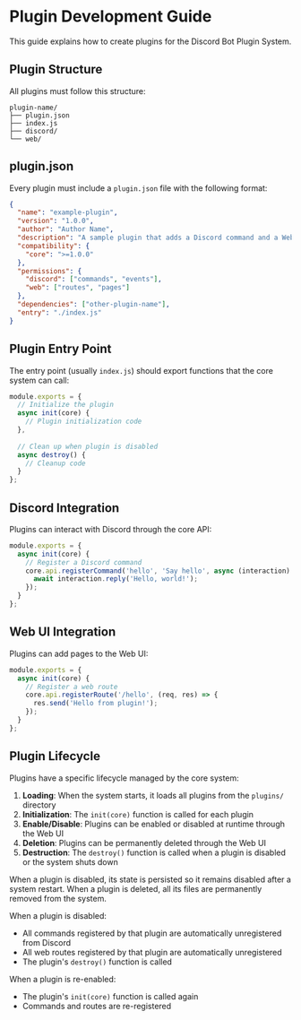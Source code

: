 # Plugin Development Guide

This guide explains how to create plugins for the Discord Bot Plugin System.

## Plugin Structure

All plugins must follow this structure:

```
plugin-name/
├── plugin.json
├── index.js
├── discord/
└── web/
```

## plugin.json

Every plugin must include a `plugin.json` file with the following format:

```json
{
  "name": "example-plugin",
  "version": "1.0.0",
  "author": "Author Name",
  "description": "A sample plugin that adds a Discord command and a Web UI page.",
  "compatibility": {
    "core": ">=1.0.0"
  },
  "permissions": {
    "discord": ["commands", "events"],
    "web": ["routes", "pages"]
  },
  "dependencies": ["other-plugin-name"],
  "entry": "./index.js"
}
```

## Plugin Entry Point

The entry point (usually `index.js`) should export functions that the core system can call:

```javascript
module.exports = {
  // Initialize the plugin
  async init(core) {
    // Plugin initialization code
  },
  
  // Clean up when plugin is disabled
  async destroy() {
    // Cleanup code
  }
};
```

## Discord Integration

Plugins can interact with Discord through the core API:

```javascript
module.exports = {
  async init(core) {
    // Register a Discord command
    core.api.registerCommand('hello', 'Say hello', async (interaction) => {
      await interaction.reply('Hello, world!');
    });
  }
};
```

## Web UI Integration

Plugins can add pages to the Web UI:

```javascript
module.exports = {
  async init(core) {
    // Register a web route
    core.api.registerRoute('/hello', (req, res) => {
      res.send('Hello from plugin!');
    });
  }
};
```

## Plugin Lifecycle

Plugins have a specific lifecycle managed by the core system:

1. **Loading**: When the system starts, it loads all plugins from the `plugins/` directory
2. **Initialization**: The `init(core)` function is called for each plugin
3. **Enable/Disable**: Plugins can be enabled or disabled at runtime through the Web UI
4. **Deletion**: Plugins can be permanently deleted through the Web UI
5. **Destruction**: The `destroy()` function is called when a plugin is disabled or the system shuts down

When a plugin is disabled, its state is persisted so it remains disabled after a system restart.
When a plugin is deleted, all its files are permanently removed from the system.

When a plugin is disabled:
- All commands registered by that plugin are automatically unregistered from Discord
- All web routes registered by that plugin are automatically unregistered
- The plugin's `destroy()` function is called

When a plugin is re-enabled:
- The plugin's `init(core)` function is called again
- Commands and routes are re-registered